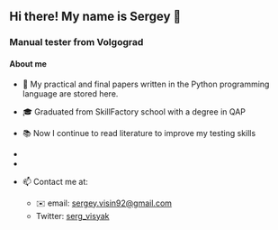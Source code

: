## Hi there! My name is Sergey 👋

### Manual tester from Volgograd

####  About me
 
- 📌 My practical and final papers written in the Python programming language are stored here.
- 🎓 Graduated from SkillFactory school with a degree in QAP
- 📚 Now I continue to read literature to improve my testing skills
-
-


- 📫 Contact me at:
    - ✉️ email: sergey.visin92@gmail.com
    - Twitter: [serg_visyak](https://twitter.com/serg_visyak)
